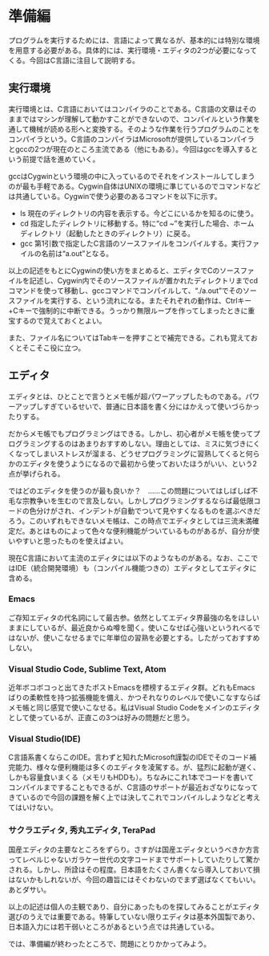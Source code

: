 # 準備編
プログラムを実行するためには、言語によって異なるが、基本的には特別な環境を用意する必要がある。具体的には、実行環境・エディタの2つが必要になってくる。今回はC言語に注目して説明する。

## 実行環境
実行環境とは、C言語においてはコンパイラのことである。C言語の文章はそのままではマシンが理解して動かすことができないので、コンパイルという作業を通して機械が読める形へと変換する。そのような作業を行うプログラムのことをコンパイラという。C言語のコンパイラはMicrosoftが提供しているコンパイラとgccの2つが現在のところ主流である（他にもある）。今回はgccを導入するという前提で話を進めていく。

gccはCygwinという環境の中に入っているのでそれをインストールしてしまうのが最も手軽である。Cygwin自体はUNIXの環境に準じているのでコマンドなどは共通している。Cygwinで使う必要のあるコマンドを以下に示す。
* ls 現在のディレクトリの内容を表示する。今どこにいるかを知るのに使う。
* cd 指定したディレクトリに移動する。特に“cd ~”を実行した場合、ホームディレクトリ（起動したときのディレクトリ）に戻る。
* gcc 第1引数で指定したC言語のソースファイルをコンパイルする。実行ファイルの名前は“a.out”となる。

以上の記述をもとにCygwinの使い方をまとめると、エディタでCのソースファイルを記述し、Cygwin内でそのソースファイルが置かれたディレクトリまでcdコマンドを使って移動し、gccコマンドでコンパイルして、“./a.out”でそのソースファイルを実行する、という流れになる。またそれぞれの動作は、Ctrlキー+Cキーで強制的に中断できる。うっかり無限ループを作ってしまったときに重宝するので覚えておくとよい。

また、ファイル名についてはTabキーを押すことで補完できる。これも覚えておくとそこそこ役に立つ。

## エディタ
エディタとは、ひとことで言うとメモ帳が超パワーアップしたものである。パワーアップしすぎているせいで、普通に日本語を書く分にはかえって使いづらかったりする。

だからメモ帳でもプログラミングはできる。しかし、初心者がメモ帳を使ってプログラミングするのはあまりおすすめしない。理由としては、ミスに気づきにくくなってしまいストレスが溜まる、どうせプログラミングに習熟してくると何らかのエディタを使うようになるので最初から使っておいたほうがいい、という2点が挙げられる。

ではどのエディタを使うのが最も良いか？　……この問題についてはしばしば不毛な宗教争いを生むので言及しない。しかしプログラミングするならば最低限コードの色分けがされ、インデントが自動でついて見やすくなるものを選ぶべきだろう。このいずれもできないメモ帳は、この時点でエディタとしては三流未満確定だ。あとはものによって色々な便利機能がついているものがあるが、自分が使いやすいと思ったものを使えばよい。

現在C言語において主流のエディタには以下のようなものがある。なお、ここではIDE（統合開発環境）も（コンパイル機能つきの）エディタとしてエディタに含める。
### Emacs

ご存知エディタの代名詞にして最古参。依然としてエディタ界最強の名をほしいままにしているが、最近良からぬ噂を聞く。使いこなせば心強いというれべるではないが、使いこなせるまでに年単位の習熟を必要とする。したがっておすすめしない。

### Visual Studio Code, Sublime Text, Atom

近年ボコボコっと出てきたポストEmacsを標榜するエディタ群。どれもEmacsばりの柔軟性を持つ拡張機能を備え、かつそれなりのレベルで使いこなすならばメモ帳と同じ感覚で使いこなせる。私はVisual Studio Codeをメインのエディタとして使っているが、正直この3つは好みの問題だと思う。

### Visual Studio(IDE)

C言語系書くならこのIDE。言わずと知れたMicrosoft謹製のIDEでそのコード補完能力、様々な便利機能は多くのエディタを凌駕する。が、猛烈に起動が遅く、しかも容量食いまくる（メモリもHDDも）。ちなみにこれ1本でコードを書いてコンパイルまですることもできるが、C言語のサポートが最近おざなりになってきているので今回の課題を解く上では決してこれでコンパイルしようなどと考えてはいけない。

### サクラエディタ, 秀丸エディタ, TeraPad

国産エディタの主要なところをずらり。さすがは国産エディタというべきか方言ってレベルじゃないガラケー世代の文字コードまでサポートしていたりして驚かされる。しかし、所詮はその程度。日本語をたくさん書くなら導入しておいて損はないかもしれないが、今回の趣旨にはそぐわないのでまず選ばなくてもいい。あとダサい。

以上の記述は個人の主観であり、自分にあったものを探してみることがエディタ選びのうえでは重要である。特筆していない限りエディタは基本外国製であり、日本語入力には若干弱いところがあるという点では共通している。

では、準備編が終わったところで、問題にとりかかってみよう。